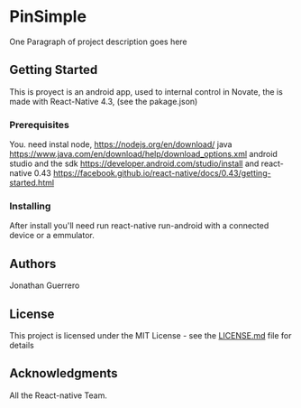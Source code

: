 # PinSimple

One Paragraph of project description goes here

## Getting Started

This is proyect is an android app, used to internal control in Novate, the is made with React-Native 4.3, (see the pakage.json)

### Prerequisites

You. need instal node, https://nodejs.org/en/download/
java https://www.java.com/en/download/help/download_options.xml
android studio and the sdk https://developer.android.com/studio/install
and react-native 0.43 https://facebook.github.io/react-native/docs/0.43/getting-started.html


### Installing
After install you'll need run react-native run-android with a connected device or a emmulator. 

## Authors

Jonathan Guerrero

## License

This project is licensed under the MIT License - see the [LICENSE.md](LICENSE.md) file for details

## Acknowledgments

All the React-native Team.